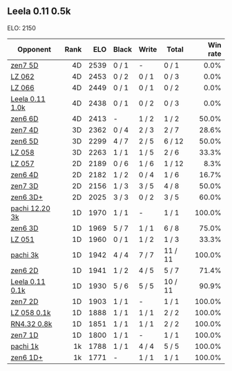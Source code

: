 ## Leela 0.11 0.5k ##

ELO: 2150

Opponent | Rank | ELO | Black | Write | Total | Win rate
---------|-----:|----:|-------|-------|-------|-------:
[zen7 5D](zen7%205D.md) | 4D | 2539 | 0 / 1 | - | 0 / 1 | 0.0%
[LZ 062](LZ%20062.md) | 4D | 2453 | 0 / 2 | 0 / 1 | 0 / 3 | 0.0%
[LZ 066](LZ%20066.md) | 4D | 2449 | 0 / 1 | 0 / 1 | 0 / 2 | 0.0%
[Leela 0.11 1.0k](Leela%200.11%201.0k.md) | 4D | 2438 | 0 / 1 | 0 / 2 | 0 / 3 | 0.0%
[zen6 6D](zen6%206D.md) | 4D | 2413 | - | 1 / 2 | 1 / 2 | 50.0%
[zen7 4D](zen7%204D.md) | 3D | 2362 | 0 / 4 | 2 / 3 | 2 / 7 | 28.6%
[zen6 5D](zen6%205D.md) | 3D | 2299 | 4 / 7 | 2 / 5 | 6 / 12 | 50.0%
[LZ 058](LZ%20058.md) | 3D | 2263 | 1 / 1 | 1 / 5 | 2 / 6 | 33.3%
[LZ 057](LZ%20057.md) | 2D | 2189 | 0 / 6 | 1 / 6 | 1 / 12 | 8.3%
[zen6 4D](zen6%204D.md) | 2D | 2182 | 1 / 2 | 0 / 4 | 1 / 6 | 16.7%
[zen7 3D](zen7%203D.md) | 2D | 2156 | 1 / 3 | 3 / 5 | 4 / 8 | 50.0%
[zen6 3D+](zen6%203D+.md) | 2D | 2025 | 3 / 3 | 0 / 2 | 3 / 5 | 60.0%
[pachi 12.20 3k](pachi%2012.20%203k.md) | 1D | 1970 | 1 / 1 | - | 1 / 1 | 100.0%
[zen6 3D](zen6%203D.md) | 1D | 1969 | 5 / 7 | 1 / 1 | 6 / 8 | 75.0%
[LZ 051](LZ%20051.md) | 1D | 1960 | 0 / 1 | 1 / 2 | 1 / 3 | 33.3%
[pachi 3k](pachi%203k.md) | 1D | 1942 | 4 / 4 | 7 / 7 | 11 / 11 | 100.0%
[zen6 2D](zen6%202D.md) | 1D | 1941 | 1 / 2 | 4 / 5 | 5 / 7 | 71.4%
[Leela 0.11 0.1k](Leela%200.11%200.1k.md) | 1D | 1930 | 5 / 6 | 5 / 5 | 10 / 11 | 90.9%
[zen7 2D](zen7%202D.md) | 1D | 1903 | 1 / 1 | - | 1 / 1 | 100.0%
[LZ 058 0.1k](LZ%20058%200.1k.md) | 1D | 1888 | 1 / 1 | 1 / 1 | 2 / 2 | 100.0%
[RN4.32 0.8k](RN4.32%200.8k.md) | 1D | 1851 | 1 / 1 | 1 / 1 | 2 / 2 | 100.0%
[zen7 1D](zen7%201D.md) | 1D | 1800 | 1 / 1 | - | 1 / 1 | 100.0%
[pachi 1k](pachi%201k.md) | 1k | 1788 | 1 / 1 | 4 / 4 | 5 / 5 | 100.0%
[zen6 1D+](zen6%201D+.md) | 1k | 1771 | - | 1 / 1 | 1 / 1 | 100.0%
